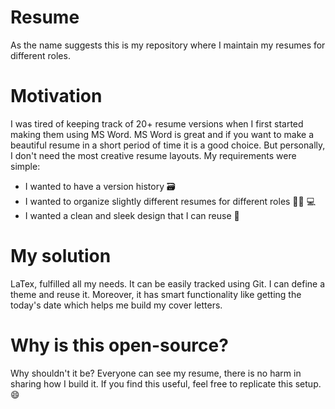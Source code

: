 # Resume
As the name suggests this is my repository where I maintain my resumes for different roles. 

# Motivation
I was tired of keeping track of 20+ resume versions when I first started making them using MS Word. 
MS Word is great and if you want to make a beautiful resume in a short period of time it is a good choice.
But personally, I don't need the most creative resume layouts. My requirements were simple:

- I wanted to have a version history 🗃️
- I wanted to organize slightly different resumes for different roles 👨‍🏫 💻
- I wanted a clean and sleek design that I can reuse 📁

# My solution
LaTex, fulfilled all my needs. It can be easily tracked using Git. I can define a theme and reuse it. Moreover, it has smart functionality like getting the today's date which helps me build my cover letters.

# Why is this open-source?
Why shouldn't it be? Everyone can see my resume, there is no harm in sharing how I build it. If you find this useful, feel free to replicate this setup. 😄
